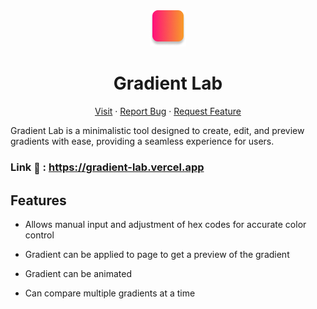 <div
  class="container"
  align="center"
>

 <img src="build/icon.png" alt="" />

# Gradient Lab

  <p align="center">
    <a href="https://gradient-lab.vercel.app">Visit</a>
    &middot;
    <a href="https://github.com/sagarkemble/gradient-lab/issues/new?template=bug_report.md">Report Bug</a>
    &middot;
    <a href="https://github.com/sagarkemble/gradient-lab/issues/new?template=feature_request.md">Request Feature</a>
  </p>
</div>

Gradient Lab is a minimalistic tool designed to create, edit, and preview gradients with ease, providing a seamless experience for users.

### Link <span style="font-size: 1rem; vertical-align: middle;">🔗</span> : https://gradient-lab.vercel.app

## Features

- Allows manual input and adjustment of hex codes for accurate color control

- Gradient can be applied to page to get a preview of the gradient

- Gradient can be animated

- Can compare multiple gradients at a time
